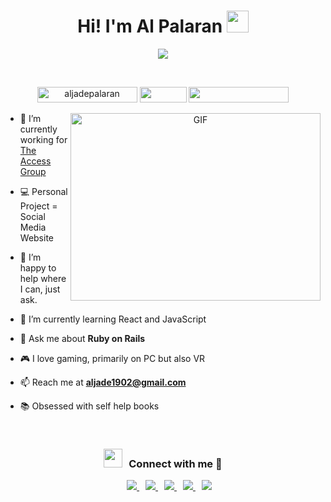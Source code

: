 
<h1 align="center">Hi! I'm Al Palaran <img src="https://media.giphy.com/media/hvRJCLFzcasrR4ia7z/giphy.gif" width="35"></h1>
<p align="center">
  <a href="https://github.com/DenverCoder1/readme-typing-svg"><img src="https://readme-typing-svg.herokuapp.com?font=Time+New+Roman&color=%23C8BE25&size=25&center=true&vCenter=true&width=600&height=100&lines=Software+Engineer+|+Scrum+Master"></a>
</p>
<br>
<p align="center"> 
	<img src="https://komarev.com/ghpvc/?username=aljadepalaran&label=Profile%20views&color=0047AB&style=plastic?" alt="aljadepalaran" height=25px, width=160px/>
	<img src="https://img.shields.io/badge/Age-23-green" height=25px, width=75px/>
	<img src="https://img.shields.io/badge/Focus-Ruby%20on%20Rails-red" height=25px, width=160px/>
</p>
<a target="_blank" align="center">
  <img align="right" top="500" height="300" width="400" alt="GIF" src="https://media.giphy.com/media/SWoSkN6DxTszqIKEqv/giphy.gif">
</a>

- 🔭 I’m currently working for <a href="https://www.theaccessgroup.com/en-gb/" target="blank">The Access Group</a>

- 💻 Personal Project = Social Media Website

- 🤝 I’m happy to help where I can, just ask.

- 🌱 I’m currently learning React and JavaScript

- 💬 Ask me about **Ruby on Rails**

- 🎮 I love gaming, primarily on PC but also VR

- 📫 Reach me at **aljade1902@gmail.com**

- 📚 Obsessed with self help books

<br/>
<h3 align="center"><img src="https://media.giphy.com/media/iY8CRBdQXODJSCERIr/giphy.gif" width="30" height="30" style="margin-right: 10px;">Connect with me 🤝 </h3>
<p align="center">
  <div align="center" class="icons-social" style="margin-left: 10px;">
    <a style="margin-left: 10px;"  target="_blank" href="https://www.linkedin.com/in/aljadepalaran/">
      <img src="https://img.icons8.com/doodle/40/000000/linkedin--v2.png">
    </a>
    <a style="margin-left: 10px;" target="_blank" href="https://github.com/aljadepalaran">
		  <img src="https://img.icons8.com/doodle/40/000000/github--v1.png">
    </a>
		<a style="margin-left: 10px;" target="_blank" href="https://stackoverflow.com/users/21021862/aljadepalaran?tab=profile">
				<img src="https://img.icons8.com/external-tal-revivo-color-tal-revivo/40/000000/external-stack-overflow-is-a-question-and-answer-site-for-professional-logo-color-tal-revivo.png">
    </a>
    <a style="margin-left: 10px;" target="_blank" href="https://instagram.com/aljxde">
			<img src="https://img.icons8.com/doodle/40/000000/instagram-new--v2.png">
    </a>
		<a style="margin-left: 10px;" target="_blank" href="https://twitter.com/aljadepalaran">
			<img src="https://img.icons8.com/doodle/1x/twitter-squared--v2.png" >
    </a>
  </div>
</p>
<!-- ## Statistics
<a href="https://github.com/aljadepalaran" title="Go to Profile">
  <img height=180 src="https://github-readme-stats.vercel.app/api?username=aljadepalaran&show_icons=true&theme=gotham">
</a>
<a href="https://github.com/anuraghazra/github-readme-stats">
  <img height=180 src="https://github-readme-stats.vercel.app/api/top-langs/?username=aljadepalaran&hide=c%23,powershell,java&title_color=2aa889&text_color=99d1ce&icon_color=2bbc8a&bg_color=0c1014&langs_count=8&layout=compact" />
</a> -->
